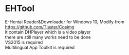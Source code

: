 # EHTool
E-Hentai Reader&amp;Downloader for Windows 10, Modify from https://github.com/Tlaster/Cosimg  
it contain DHPlayer which is a video player  
there are still many works need to be done  
VS2015 is required  
Multilingual App Toolkit is required  
